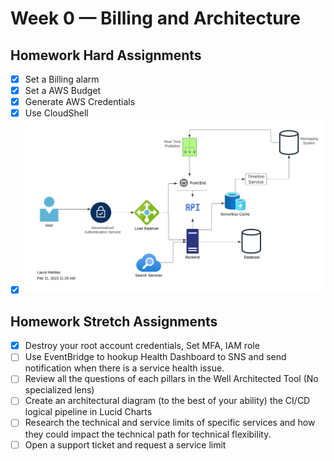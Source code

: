 # Week 0 — Billing and Architecture

## Homework Hard Assignments
- [x] Set a Billing alarm
- [x] Set a AWS Budget
- [x] Generate AWS Credentials
- [x] Use CloudShell
- [x] ![Conceptual Architecture Diagram](/journal/images/week0-conceptual-diagram.png)

## Homework Stretch Assignments 
- [x] Destroy your root account credentials, Set MFA, IAM role
- [ ] Use EventBridge to hookup Health Dashboard to SNS and send notification when there is a service health issue.
- [ ] Review all the questions of each pillars in the Well Architected Tool (No specialized lens)
- [ ] Create an architectural diagram (to the best of your ability) the CI/CD logical pipeline in Lucid Charts
- [ ] Research the technical and service limits of specific services and how they could impact the technical path for technical flexibility. 
- [ ] Open a support ticket and request a service limit
